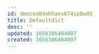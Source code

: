```yaml
---
id: dmocoo04mhhaov674ip8wdd
title: Defaultdict
desc: ''
updated: 1656306484007
created: 1656306484007
---
```


